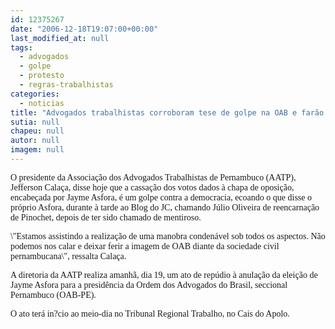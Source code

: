```yaml
---
id: 12375267
date: "2006-12-18T19:07:00+00:00"
last_modified_at: null
tags:
  - advogados
  - golpe
  - protesto
  - regras-trabalhistas
categories:
  - noticias
title: "Advogados trabalhistas corroboram tese de golpe na OAB e farão protesto em favor de Jayme Asfora amanhã"
sutia: null
chapeu: null
autor: null
imagem: null
---
```

<p><P><FONT face=Verdana>O presidente da Associação dos Advogados Trabalhistas de Pernambuco (AATP), Jefferson Calaça, disse hoje que a cassação dos votos dados à chapa de oposição, encabeçada por Jayme Asfora, é um golpe contra a democracia, ecoando o que disse o próprio Asfora, durante à tarde ao Blog do JC, chamando Júlio Oliveira de reencarnação de Pinochet, depois de ter sido chamado de mentiroso. </FONT></P></p>
<p><P><FONT face=Verdana>\"Estamos assistindo a realização de uma manobra condenável sob todos os aspectos. Não podemos nos calar e deixar ferir a imagem de OAB diante da sociedade civil pernambucana\", ressalta Calaça.</FONT></P></p>
<p><P><FONT face=Verdana>A diretoria da AATP realiza amanhã, dia 19, um ato de repúdio à anulação da eleição de Jayme Asfora para a presidência da Ordem dos Advogados do Brasil, seccional Pernambuco (OAB-PE). </FONT></P></p>
<p><P><FONT face=Verdana>O ato terá in?cio ao meio-dia no Tribunal Regional Trabalho, no Cais do Apolo.</FONT></P> </p>
